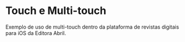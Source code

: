 Touch e Multi-touch
==================

Exemplo de uso de multi-touch dentro da plataforma de revistas digitais para iOS da Editora Abril.
